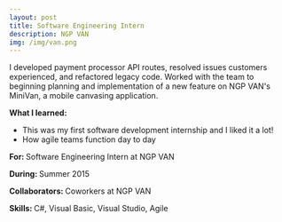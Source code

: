 ```yaml
---
layout: post
title: Software Engineering Intern
description: NGP VAN
img: /img/van.png
---
```


I developed payment processor API routes, resolved issues customers experienced, and refactored legacy code. Worked with the team to beginning planning and implementation of a new feature on NGP VAN's MiniVan, a mobile canvasing application.

<b>What I learned: </b>
- This was my first software development internship and I liked it a lot!
- How agile teams function day to day

<b>For: </b>Software Engineering Intern at NGP VAN

<b>During: </b>Summer 2015

<b>Collaborators: </b>Coworkers at NGP VAN

<b>Skills: </b>C#, Visual Basic, Visual Studio, Agile